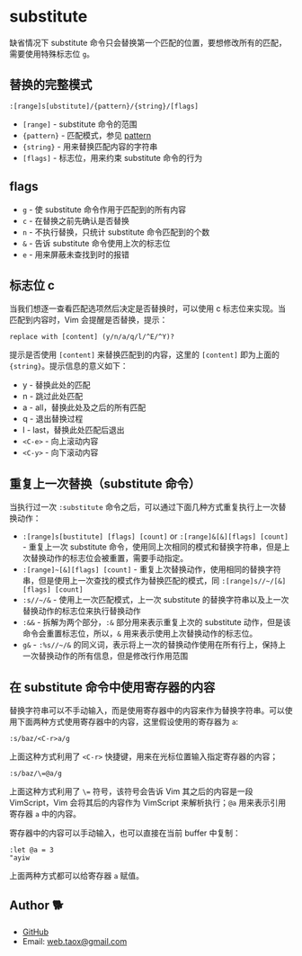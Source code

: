 # substitute

缺省情况下 substitute 命令只会替换第一个匹配的位置，要想修改所有的匹配，需要使用特殊标志位 `g`。

## 替换的完整模式

```viml
:[range]s[ubstitute]/{pattern}/{string}/[flags]
```

* `[range]` - substitute 命令的范围
* `{pattern}` - 匹配模式，参见 [pattern](./pattern.md)
* `{string}` - 用来替换匹配内容的字符串
* `[flags]` - 标志位，用来约束 substitute 命令的行为

## flags

* `g` - 使 substitute 命令作用于匹配到的所有内容
* `c` - 在替换之前先确认是否替换
* `n` - 不执行替换，只统计 substitute 命令匹配到的个数
* `&` - 告诉 substitute 命令使用上次的标志位
* `e` - 用来屏蔽未查找到时的报错

## 标志位 c

当我们想逐一查看匹配选项然后决定是否替换时，可以使用 c 标志位来实现。当匹配到内容时，Vim 会提醒是否替换，提示：

```viml
replace with [content] (y/n/a/q/l/^E/^Y)?
```

提示是否使用 `[content]` 来替换匹配到的内容，这里的 `[content]` 即为上面的 `{string}`。提示信息的意义如下：

* y - 替换此处的匹配
* n - 跳过此处匹配
* a - all，替换此处及之后的所有匹配
* q - 退出替换过程
* l - last，替换此处匹配后退出
* `<C-e>` - 向上滚动内容
* `<C-y>` - 向下滚动内容

## 重复上一次替换（substitute 命令）

当执行过一次 `:substitute` 命令之后，可以通过下面几种方式重复执行上一次替换动作：

* `:[range]s[bustitute] [flags] [count]` or `:[range]&[&][flags] [count]` - 重复上一次 substitute 命令，使用同上次相同的模式和替换字符串，但是上次替换动作的标志位会被重置，需要手动指定。
* `:[range]~[&][flags] [count]` - 重复上次替换动作，使用相同的替换字符串，但是使用上一次查找的模式作为替换匹配的模式，同 `:[range]s//~/[&][flags] [count]`
* `:s//~/&` - 使用上一次匹配模式，上一次 substitute 的替换字符串以及上一次替换动作的标志位来执行替换动作
* `:&&` - 拆解为两个部分，`:&` 部分用来表示重复上次的 substitute 动作，但是该命令会重置标志位，所以，`&` 用来表示使用上次替换动作的标志位。
* `g&` - `:%s//~/&` 的同义词，表示将上一次的替换动作使用在所有行上，保持上一次替换动作的所有信息，但是修改行作用范围

## 在 substitute 命令中使用寄存器的内容

替换字符串可以不手动输入，而是使用寄存器中的内容来作为替换字符串。可以使用下面两种方式使用寄存器中的内容，这里假设使用的寄存器为 `a`:

```viml
:s/baz/<C-r>a/g
```

上面这种方式利用了 `<C-r>` 快捷键，用来在光标位置输入指定寄存器的内容；

```viml
:s/baz/\=@a/g
```

上面这种方式利用了 `\=` 符号，该符号会告诉 Vim 其之后的内容是一段 VimScript，Vim 会将其后的内容作为 VimScript 来解析执行；`@a` 用来表示引用寄存器 `a` 中的内容。

寄存器中的内容可以手动输入，也可以直接在当前 buffer 中复制：

```viml
:let @a = 3
"ayiw
```

上面两种方式都可以给寄存器 `a` 赋值。

## Author 🐕

* [GitHub](https://github.com/Tao-Quixote)
* Email: <web.taox@gmail.com>

